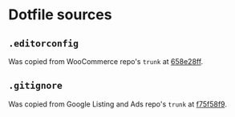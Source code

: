 # Dotfile sources

## `.editorconfig`

Was copied from WooCommerce repo's `trunk` at [658e28ff](https://github.com/woocommerce/woocommerce/blob/658e28fff2d0bf4f55fed5438aa742d3c7591bd5/.editorconfig).

## `.gitignore`

Was copied from Google Listing and Ads repo's `trunk` at [f75f58f9](https://github.com/woocommerce/google-listings-and-ads/blob/f75f58f9d98c6e929f1a420d6e557932b73a55b2/.gitignore).